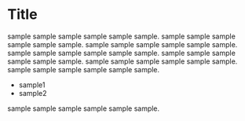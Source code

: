 # Title

sample sample sample sample sample sample. sample sample sample sample sample sample. sample sample sample sample sample sample. sample sample sample sample sample sample. sample sample sample sample sample sample. sample sample sample sample sample sample. sample sample sample sample sample sample. 

- sample1
- sample2

sample sample sample sample sample sample.

